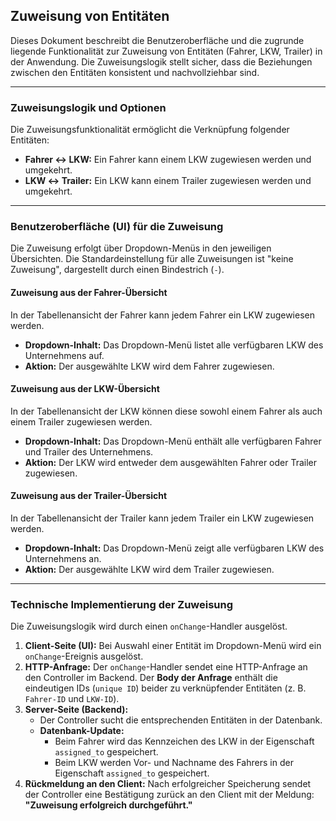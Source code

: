 ## **Zuweisung von Entitäten**

Dieses Dokument beschreibt die Benutzeroberfläche und die zugrunde liegende Funktionalität zur Zuweisung von Entitäten (Fahrer, LKW, Trailer) in der Anwendung. Die Zuweisungslogik stellt sicher, dass die Beziehungen zwischen den Entitäten konsistent und nachvollziehbar sind.

---

### **Zuweisungslogik und Optionen**

Die Zuweisungsfunktionalität ermöglicht die Verknüpfung folgender Entitäten:

- **Fahrer ↔ LKW:** Ein Fahrer kann einem LKW zugewiesen werden und umgekehrt.
- **LKW ↔ Trailer:** Ein LKW kann einem Trailer zugewiesen werden und umgekehrt.

---

### **Benutzeroberfläche (UI) für die Zuweisung**

Die Zuweisung erfolgt über Dropdown-Menüs in den jeweiligen Übersichten. Die Standardeinstellung für alle Zuweisungen ist "keine Zuweisung", dargestellt durch einen Bindestrich (`-`).

#### **Zuweisung aus der Fahrer-Übersicht**

In der Tabellenansicht der Fahrer kann jedem Fahrer ein LKW zugewiesen werden.

- **Dropdown-Inhalt:** Das Dropdown-Menü listet alle verfügbaren LKW des Unternehmens auf.
- **Aktion:** Der ausgewählte LKW wird dem Fahrer zugewiesen.

#### **Zuweisung aus der LKW-Übersicht**

In der Tabellenansicht der LKW können diese sowohl einem Fahrer als auch einem Trailer zugewiesen werden.

- **Dropdown-Inhalt:** Das Dropdown-Menü enthält alle verfügbaren Fahrer und Trailer des Unternehmens.
- **Aktion:** Der LKW wird entweder dem ausgewählten Fahrer oder Trailer zugewiesen.

#### **Zuweisung aus der Trailer-Übersicht**

In der Tabellenansicht der Trailer kann jedem Trailer ein LKW zugewiesen werden.

- **Dropdown-Inhalt:** Das Dropdown-Menü zeigt alle verfügbaren LKW des Unternehmens an.
- **Aktion:** Der ausgewählte LKW wird dem Trailer zugewiesen.

---

### **Technische Implementierung der Zuweisung**

Die Zuweisungslogik wird durch einen `onChange`-Handler ausgelöst.

1.  **Client-Seite (UI):** Bei Auswahl einer Entität im Dropdown-Menü wird ein `onChange`-Ereignis ausgelöst.
2.  **HTTP-Anfrage:** Der `onChange`-Handler sendet eine HTTP-Anfrage an den Controller im Backend. Der **Body der Anfrage** enthält die eindeutigen IDs (`unique ID`) beider zu verknüpfender Entitäten (z. B. `Fahrer-ID` und `LKW-ID`).
3.  **Server-Seite (Backend):**
    - Der Controller sucht die entsprechenden Entitäten in der Datenbank.
    - **Datenbank-Update:**
        - Beim Fahrer wird das Kennzeichen des LKW in der Eigenschaft `assigned_to` gespeichert.
        - Beim LKW werden Vor- und Nachname des Fahrers in der Eigenschaft `assigned_to` gespeichert.
4.  **Rückmeldung an den Client:** Nach erfolgreicher Speicherung sendet der Controller eine Bestätigung zurück an den Client mit der Meldung: **"Zuweisung erfolgreich durchgeführt."**
